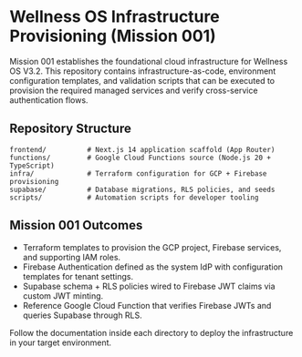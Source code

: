 # Wellness OS Infrastructure Provisioning (Mission 001)

Mission 001 establishes the foundational cloud infrastructure for Wellness OS V3.2. This repository contains infrastructure-as-code, environment configuration templates, and validation scripts that can be executed to provision the required managed services and verify cross-service authentication flows.

## Repository Structure

```
frontend/          # Next.js 14 application scaffold (App Router)
functions/         # Google Cloud Functions source (Node.js 20 + TypeScript)
infra/             # Terraform configuration for GCP + Firebase provisioning
supabase/          # Database migrations, RLS policies, and seeds
scripts/           # Automation scripts for developer tooling
```

## Mission 001 Outcomes

* Terraform templates to provision the GCP project, Firebase services, and supporting IAM roles.
* Firebase Authentication defined as the system IdP with configuration templates for tenant settings.
* Supabase schema + RLS policies wired to Firebase JWT claims via custom JWT minting.
* Reference Google Cloud Function that verifies Firebase JWTs and queries Supabase through RLS.

Follow the documentation inside each directory to deploy the infrastructure in your target environment.


